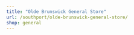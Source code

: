 ```yaml
---
title: "Olde Brunswick General Store"
url: /southport/olde-brunswick-general-store/
shop: general
---
```

